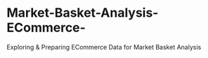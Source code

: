 # Market-Basket-Analysis-ECommerce-
Exploring &amp; Preparing ECommerce Data for Market Basket Analysis
